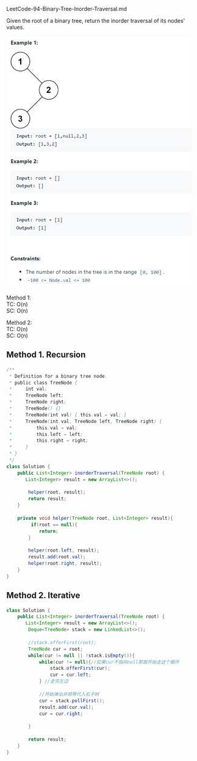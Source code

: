 LeetCode-94-Binary-Tree-Inorder-Traversal.md

Given the root of a binary tree, return the inorder traversal of its nodes' values.

![94](images/94-inOrder-Traversa.png)

Method 1: 
<br/>TC: O(n)
<br/>SC: O(n)

Method 2: 
<br/>TC: O(n)
<br/>SC: O(n)

## Method 1. Recursion

```java
/**
 * Definition for a binary tree node.
 * public class TreeNode {
 *     int val;
 *     TreeNode left;
 *     TreeNode right;
 *     TreeNode() {}
 *     TreeNode(int val) { this.val = val; }
 *     TreeNode(int val, TreeNode left, TreeNode right) {
 *         this.val = val;
 *         this.left = left;
 *         this.right = right;
 *     }
 * }
 */
class Solution {
    public List<Integer> inorderTraversal(TreeNode root) {
       List<Integer> result = new ArrayList<>();
        
        helper(root, result);
        return result;
    }
    
    private void helper(TreeNode root, List<Integer> result){
         if(root == null){
            return;
        }
        
        helper(root.left, result);
        result.add(root.val);
        helper(root.right, result);
    }
}
```

## Method 2. Iterative

```java
class Solution {
    public List<Integer> inorderTraversal(TreeNode root) {
       List<Integer> result = new ArrayList<>();
        Deque<TreeNode> stack = new LinkedList<>();
        
        //stack.offerFirst(root);
        TreeNode cur = root;
        while(cur != null || !stack.isEmpty()){
            while(cur != null){//如果cur不指向null那就开始走这个循环
                stack.offerFirst(cur);
                cur = cur.left;
            } //走完左边
            
            //开始弹出并顺带代入右子树
            cur = stack.pollFirst();
            result.add(cur.val);
            cur = cur.right;
            
        }
        
        return result;
    }
}
```
